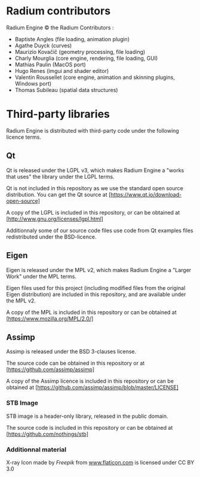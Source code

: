 # Radium contributors

Radium Engine © the Radium Contributors :

* Baptiste Angles (file loading, animation plugin)
* Agathe Duyck (curves)
* Maurizio Kovačič (geometry processing, file loading)
* Charly Mourglia (core engine, rendering, file loading, GUI)
* Mathias Paulin (MacOS port)
* Hugo Renes (imgui and shader editor)
* Valentin Roussellet (core engine, animation and skinning plugins, Windows port)
* Thomas Subileau (spatial data structures)

# Third-party libraries

Radium Engine is distributed with third-party code under the following
licence terms.

## Qt


Qt is released under the LGPL v3, which makes Radium Engine a "works that
uses" the library under the LGPL terms.

Qt is not included in this repository as we use the standard open source distribution.
You can get the Qt source at [https://www.qt.io/download-open-source]

A copy of the LGPL is included in this repository, or can be obtained at
[http://www.gnu.org/licenses/lgpl.html]

Additionnaly some of our source code files use code from Qt examples files
redistributed under the BSD-licence.

## Eigen

Eigen is released under the MPL v2, which makes Radium Engine a
"Larger Work" under the MPL terms.

Eigen files used for this project (including modified files from
the original Eigen distribution) are included in this repository,
and are available under the MPL v2.

A copy of the MPL is included in this repository or can be obtained at
[https://www.mozilla.org/MPL/2.0/]

## Assimp

Assimp is released under the BSD 3-clauses license.

The source code can be obtained in this repository or at [https://github.com/assimp/assimp]

A copy of the Assimp licence is included in this repository or can
be obtained at [https://github.com/assimp/assimp/blob/master/LICENSE]

### STB Image

STB image is a header-only library, released in the public domain.

The source code is included in this repository or can be obtained at [https://github.com/nothings/stb]

### Additionnal material
X-ray Icon
made by *Freepik* from www.flaticon.com is licensed under CC BY 3.0
